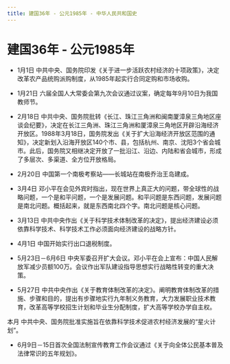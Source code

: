 ```yaml
---
title: 建国36年 - 公元1985年 - 中华人民共和国史
---
```


# 建国36年 - 公元1985年

+ 1月1日 中共中央、国务院印发《关于进一步活跃农村经济的十项政策》，决定改革农产品统购派购制度，从1985年起实行合同定购和市场收购。

+ 1月21日 六届全国人大常委会第九次会议通过议案，确定每年9月10日为我国教师节。

+ 2月18日 中共中央、国务院批转《长江、珠江三角洲和闽南厦漳泉三角地区座谈会纪要》，决定在长江三角洲、珠江三角洲和厦漳泉三角地区开辟沿海经济开放区。1988年3月18日，国务院发出《关于扩大沿海经济开放区范围的通知》，决定新划入沿海开放区140个市、县，包括杭州、南京、沈阳3个省会城市。此后，国务院又相继决定开放了一批沿江、沿边、内陆和省会城市，形成了多层次、多渠道、全方位开放格局。

+ 2月20日 中国第一个南极考察站——长城站在南极乔治王岛建成。

+ 3月4日 邓小平在会见外宾时指出，现在世界上真正大的问题，带全球性的战略问题，一个是和平问题，一个是发展问题。和平问题是东西问题，发展问题是南北问题。概括起来，就是东西南北四个字。南北问题是核心问题。

+ 3月13日 中共中央作出《关于科学技术体制改革的决定》，提出经济建设必须依靠科学技术、科学技术工作必须面向经济建设的战略方针。

+ 4月1日 中国开始实行出口退税制度。

+ 5月23日－6月6日 中央军委召开扩大会议。邓小平在会上宣布：中国人民解放军减少员额100万。会议作出军队建设指导思想实行战略性转变的重大决策。

+ 5月27日 中共中央作出《关于教育体制改革的决定》。阐明教育体制改革的措施、步骤和目的，提出有步骤地实行九年制义务教育，大力发展职业技术教育，改革高等学校招生计划和毕业生分配制度，扩大高等学校办学自主权。

本月 中共中央、国务院批准实施旨在依靠科学技术促进农村经济发展的“星火计划”。

+ 6月9日－15日首次全国法制宣传教育工作会议通过《关于向全体公民基本普及法律常识的五年规划》。